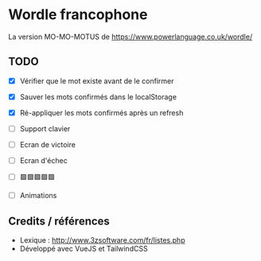 # Wordle francophone

La version MO-MO-MOTUS de https://www.powerlanguage.co.uk/wordle/

## TODO

- [x] Vérifier que le mot existe avant de le confirmer
- [x] Sauver les mots confirmés dans le localStorage
- [x] Ré-appliquer les mots confirmés après un refresh
- [ ] Support clavier
- [ ] Ecran de victoire
- [ ] Ecran d'échec
- [ ] 🟩🟩🟩🟩🟩
- [ ] Animations


## Credits / références

- Lexique : http://www.3zsoftware.com/fr/listes.php
- Développé avec VueJS et TailwindCSS


